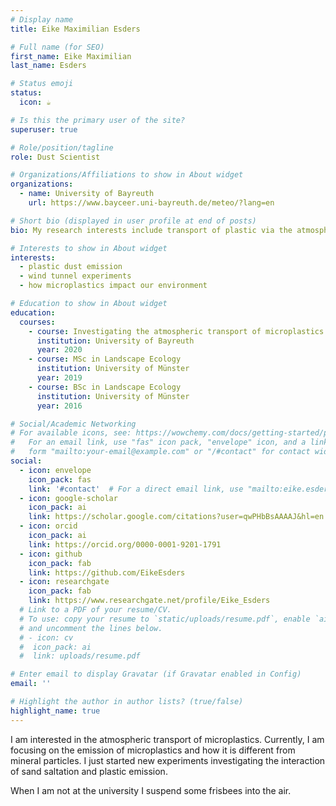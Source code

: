 ```yaml
---
# Display name
title: Eike Maximilian Esders

# Full name (for SEO)
first_name: Eike Maximilian
last_name: Esders

# Status emoji
status:
  icon: ☕️

# Is this the primary user of the site?
superuser: true

# Role/position/tagline
role: Dust Scientist

# Organizations/Affiliations to show in About widget
organizations:
  - name: University of Bayreuth
    url: https://www.bayceer.uni-bayreuth.de/meteo/?lang=en

# Short bio (displayed in user profile at end of posts)
bio: My research interests include transport of plastic via the atmosphere.

# Interests to show in About widget
interests:
  - plastic dust emission
  - wind tunnel experiments
  - how microplastics impact our environment

# Education to show in About widget
education:
  courses:
    - course: Investigating the atmospheric transport of microplastics
      institution: University of Bayreuth
      year: 2020
    - course: MSc in Landscape Ecology
      institution: University of Münster
      year: 2019
    - course: BSc in Landscape Ecology
      institution: University of Münster
      year: 2016

# Social/Academic Networking
# For available icons, see: https://wowchemy.com/docs/getting-started/page-builder/#icons
#   For an email link, use "fas" icon pack, "envelope" icon, and a link in the
#   form "mailto:your-email@example.com" or "/#contact" for contact widget.
social:
  - icon: envelope
    icon_pack: fas
    link: '#contact'  # For a direct email link, use "mailto:eike.esders@uni-bayreuth.de".
  - icon: google-scholar
    icon_pack: ai
    link: https://scholar.google.com/citations?user=qwPHbBsAAAAJ&hl=en
  - icon: orcid
    icon_pack: ai
    link: https://orcid.org/0000-0001-9201-1791
  - icon: github
    icon_pack: fab
    link: https://github.com/EikeEsders
  - icon: researchgate
    icon_pack: fab  
    link: https://www.researchgate.net/profile/Eike_Esders
  # Link to a PDF of your resume/CV.
  # To use: copy your resume to `static/uploads/resume.pdf`, enable `ai` icons in `params.yaml`,
  # and uncomment the lines below.
  # - icon: cv
  #  icon_pack: ai
  #  link: uploads/resume.pdf

# Enter email to display Gravatar (if Gravatar enabled in Config)
email: ''

# Highlight the author in author lists? (true/false)
highlight_name: true
---
```


I am interested in the atmospheric transport of microplastics. Currently, I am focusing on the emission of microplastics and how it is different from mineral particles. I just started new experiments investigating the interaction of sand saltation and plastic emission.

When I am not at the university I suspend some frisbees into the air.

